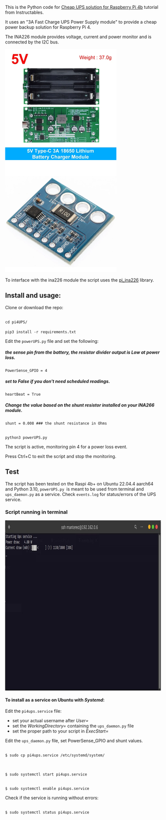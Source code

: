 This is the Python code for [Cheap UPS solution for Raspberry Pi 4b](https://) tutorial from Instructables.

It uses an "3A Fast Charge UPS Power Supply module" to provide a cheap power backup solution for Raspberry Pi 4.

The INA226 module provides voltage, current and power monitor and is connected by the I2C bus.


<img  src="img/ups.png"  width="360"  height="360"><img  src="img/ina226.png"  width="360"  height="360">

To interface with the ina226 module the script uses the [pi_ina226](https://github.com/e71828/pi_ina226/) library.

## Install and usage:

Clone or download the repo:

```console

cd pi4UPS/

pip3 install -r requirements.txt

```

Edit the `powerUPS.py` file and set the following:

##### the sense pin from the battery, the resistor divider output is Low at power loss.

`PowerSense_GPIO = 4`

##### set to False if you don't need scheduled readings.

`heartBeat = True`

##### Change the value based on the shunt resistor installed on your INA266 module.

`shunt = 0.008 ### the shunt resistance in Ohms`

```console

python3 powerUPS.py

```

The script is active, monitoring pin 4 for a power loss event.

Press Ctrl+C to exit the script and stop the monitoring.

## Test

The script has been tested on the Raspi 4b+ on Ubuntu 22.04.4 aarch64 and Python 3.10,
`powerUPS.py `is meant to be used from terminal and `ups_daemon.py` as a service.
Check `events.log` for status/errors of the UPS service.

### Script running in terminal

<img  src="img/ups_terminal.jpg"  width="948"  height="551">


#### To install as a service on Ubuntu with ***Systemd***:

Edit the `pi4ups.service` file:

- set your actual username after *User=*
- set the *WorkingDirectory=* containing the `ups_daemon.py` file
- set the proper path to your script in *ExecStart=*

Edit the `ups_daemon.py` file, set PowerSense_GPIO and shunt values.

```console

$ sudo cp pi4ups.service /etc/systemd/system/


```

```console

$ sudo systemctl start pi4ups.service

```

```console

$ sudo systemctl enable pi4ups.service

```

Check if the service is running without errors:

```console

$ sudo systemctl status pi4ups.service

```
